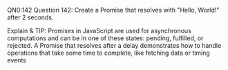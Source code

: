 QN0:142 Question 142: Create a Promise that resolves with "Hello, World!" after 2 seconds.

Explain & TIP: Promises in JavaScript are used for asynchronous computations and can be in one of these states: pending, fulfilled, or rejected. A Promise that resolves after a delay demonstrates how to handle operations that take some time to complete, like fetching data or timing events
